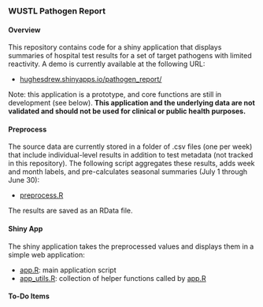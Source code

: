 ### WUSTL Pathogen Report

#### Overview
This repository contains code for a shiny application that displays summaries of hospital test results for a set of target pathogens with limited reactivity. A demo is currently available at the following URL:

- [hughesdrew.shinyapps.io/pathogen_report/](https://hughesdrew.shinyapps.io/pathogen_report/)

Note: this application is a prototype, and core functions are still in development (see below). **This application and the underlying data are not validated and should not be used for clinical or public health purposes.**

#### Preprocess
The source data are currently stored in a folder of .csv files (one per week) that include individual-level results in addition to test metadata (not tracked in this repository). The following script aggregates these results, adds week and month labels, and pre-calculates seasonal summaries (July 1 through June 30):

- [preprocess.R](code/preprocess/preprocess.R)

The results are saved as an RData file.

#### Shiny App

The shiny application takes the preprocessed values and displays them in a simple web application:

- [app.R](code/app/app.R): main application script
- [app_utils.R](code/app/app_utils.R): collection of helper functions called by [app.R](code/app/app.R)

#### To-Do Items
